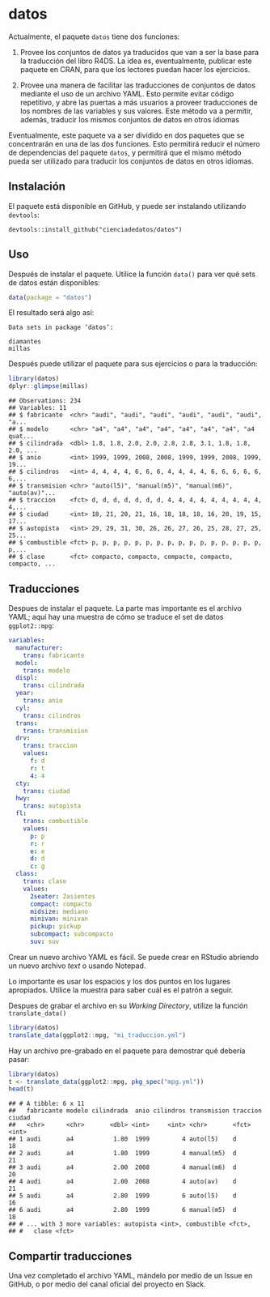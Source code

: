 datos
================

Actualmente, el paquete `datos` tiene dos funciones:

1.  Provee los conjuntos de datos ya traducidos que van a ser la base
    para la traducción del libro R4DS. La idea es, eventualmente,
    publicar este paquete en CRAN, para que los lectores puedan hacer
    los ejercicios.

2.  Provee una manera de facilitar las traducciones de conjuntos de
    datos mediante el uso de un archivo YAML. Esto permite evitar código
    repetitivo, y abre las puertas a más usuarios a proveer traducciones
    de los nombres de las variables y sus valores. Este método va a
    permitir, además, traducir los mismos conjuntos de datos en otros
    idiomas

Eventualmente, este paquete va a ser dividido en dos paquetes que se
concentrarán en una de las dos funciones. Esto permitirá reducir el
número de dependencias del paquete `datos`, y permitirá que el mismo
método pueda ser utilizado para traducir los conjuntos de datos en
otros idiomas.

## Instalación

El paquete está disponible en GitHub, y puede ser instalando utilizando
`devtools`:

    devtools::install_github("cienciadedatos/datos")

## Uso

Después de instalar el paquete. Utilice la función `data()` para ver qué
sets de datos están disponibles:

``` r
data(package = "datos")
```

El resultado será algo así:

``` 
Data sets in package ‘datos’:

diamantes                 
millas       
```

Después puede utilizar el paquete para sus ejercicios o para la
traducción:

``` r
library(datos)
dplyr::glimpse(millas)
```

    ## Observations: 234
    ## Variables: 11
    ## $ fabricante  <chr> "audi", "audi", "audi", "audi", "audi", "audi", "a...
    ## $ modelo      <chr> "a4", "a4", "a4", "a4", "a4", "a4", "a4", "a4 quat...
    ## $ cilindrada  <dbl> 1.8, 1.8, 2.0, 2.0, 2.8, 2.8, 3.1, 1.8, 1.8, 2.0, ...
    ## $ anio        <int> 1999, 1999, 2008, 2008, 1999, 1999, 2008, 1999, 19...
    ## $ cilindros   <int> 4, 4, 4, 4, 6, 6, 6, 4, 4, 4, 4, 6, 6, 6, 6, 6, 6,...
    ## $ transmision <chr> "auto(l5)", "manual(m5)", "manual(m6)", "auto(av)"...
    ## $ traccion    <fct> d, d, d, d, d, d, d, 4, 4, 4, 4, 4, 4, 4, 4, 4, 4,...
    ## $ ciudad      <int> 18, 21, 20, 21, 16, 18, 18, 18, 16, 20, 19, 15, 17...
    ## $ autopista   <int> 29, 29, 31, 30, 26, 26, 27, 26, 25, 28, 27, 25, 25...
    ## $ combustible <fct> p, p, p, p, p, p, p, p, p, p, p, p, p, p, p, p, p,...
    ## $ clase       <fct> compacto, compacto, compacto, compacto, compacto, ...

## Traducciones

Despues de instalar el paquete. La parte mas importante es el archivo
YAML; aquí hay una muestra de cómo se traduce el set de datos
`ggplot2::mpg`:

``` yml
variables:
  manufacturer:
    trans: fabricante
  model:
    trans: modelo
  displ:
    trans: cilindrada
  year:
    trans: anio
  cyl:
    trans: cilindros
  trans:
    trans: transmision
  drv:
    trans: traccion
    values:
      f: d
      r: t
      4: 4
  cty:
    trans: ciudad
  hwy:
    trans: autopista
  fl:
    trans: combustible
    values:
      p: p
      r: r
      e: e
      d: d
      c: g
  class:
    trans: clase
    values:
      2seater: 2asientos
      compact: compacto
      midsize: mediano
      minivan: minivan
      pickup: pickup
      subcompact: subcompacto
      suv: suv
```

Crear un nuevo archivo YAML es fácil. Se puede crear en RStudio abriendo
un nuevo archivo *text* o usando Notepad.

Lo importante es usar los espacios y los dos puntos en los lugares
apropiados. Utilice la muestra para saber cuál es el patrón a seguir.

Despues de grabar el archivo en su *Working Directory*, utilize la
función `translate_data()`

``` r
library(datos)
translate_data(ggplot2::mpg, "mi_traduccion.yml")
```

Hay un archivo pre-grabado en el paquete para demostrar qué debería
pasar:

``` r
library(datos)
t <- translate_data(ggplot2::mpg, pkg_spec("mpg.yml"))
head(t)
```

    ## # A tibble: 6 x 11
    ##   fabricante modelo cilindrada  anio cilindros transmision traccion ciudad
    ##   <chr>      <chr>       <dbl> <int>     <int> <chr>       <fct>     <int>
    ## 1 audi       a4           1.80  1999         4 auto(l5)    d            18
    ## 2 audi       a4           1.80  1999         4 manual(m5)  d            21
    ## 3 audi       a4           2.00  2008         4 manual(m6)  d            20
    ## 4 audi       a4           2.00  2008         4 auto(av)    d            21
    ## 5 audi       a4           2.80  1999         6 auto(l5)    d            16
    ## 6 audi       a4           2.80  1999         6 manual(m5)  d            18
    ## # ... with 3 more variables: autopista <int>, combustible <fct>,
    ## #   clase <fct>

## Compartir traducciones

Una vez completado el archivo YAML, mándelo por medio de un Issue en
GitHub, o por medio del canal oficial del proyecto en Slack.
